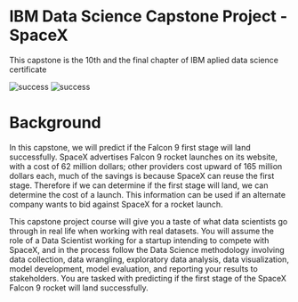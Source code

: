 # IBM Data Science Capstone Project - SpaceX

This  capstone is the 10th and the final chapter of IBM aplied data science certificate

![success](https://user-images.githubusercontent.com/94101874/208850464-294199ad-5824-49ff-9453-5887fd66cd4a.gif)
![success](https://user-images.githubusercontent.com/94101874/208850464-294199ad-5824-49ff-9453-5887fd66cd4a.gif)


# Background

In this capstone, we will predict if the Falcon 9 first stage will land successfully. SpaceX advertises Falcon 9 rocket launches on its website, with a cost of 62 million dollars; other providers cost upward of 165 million dollars each, much of the savings is because SpaceX can reuse the first stage. Therefore if we can determine if the first stage will land, we can determine the cost of a launch. This information can be used if an alternate company wants to bid against SpaceX for a rocket launch.

This capstone project course will give you a taste of what data scientists go through in real life when working with real datasets. You will assume the role of a Data Scientist working for a startup intending to compete with SpaceX, and in the process follow the Data Science methodology involving data collection, data wrangling, exploratory data analysis, data visualization, model development, model evaluation, and reporting your results to stakeholders. You are tasked with predicting if the first stage of the SpaceX Falcon 9 rocket will land successfully.

